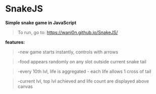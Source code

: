 # SnakeJS
**Simple snake game in JavaScript**

>To run, go to: https://wani0n.github.io/SnakeJS/

**features:**
>-new game starts instantly, controls with arrows

>-food appears randomly on any slot outside current snake tail

>-every 10th lvl, life is aggregated - each life allows 1 cross of tail

>-current lvl, top lvl achieved and life count are displayed above canvas
